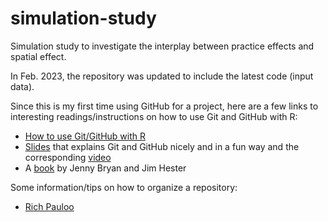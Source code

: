 # simulation-study
Simulation study to investigate the interplay between practice effects and spatial effect.

In Feb. 2023, the repository was updated to include the latest code (input data). 

Since this is my first time using GitHub for a project, here are a few links to interesting readings/instructions on how to use Git and GitHub with R:
- [How to use Git/GitHub with R](https://rfortherestofus.com/2021/02/how-to-use-git-github-with-r/)
- [Slides](https://rfortherestofus.com/2021/02/how-to-use-git-github-with-r/) that explains Git and GitHub nicely and in a fun way and the corresponding [video](https://www.youtube.com/watch?time_continue=255&v=eWxxfttcMts&feature=emb_logo)
- A [book](https://happygitwithr.com) by Jenny Bryan and Jim Hester

Some information/tips on how to organize a repository:
- [Rich Pauloo](https://richpauloo.github.io/2018-10-17-How-to-keep-your-R-projects-organized/)


